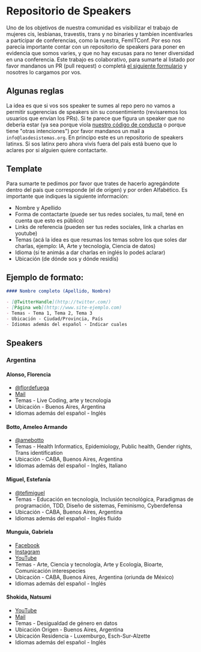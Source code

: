 # Repositorio de Speakers
Uno de los objetivos de nuestra comunidad es visibilizar el trabajo de mujeres cis, lesbianas, travestis, trans y no binaries y tambíen incentivarles a participar de conferencias, como la nuestra, FemITConf. Por eso nos parecía importante contar con un repositorio de speakers para poner en evidencia que somos varies, y que no hay excusas para no tener diversidad en una conferencia.
Este trabajo es colaborativo, para sumarte al listado por favor mandanos un PR (pull request) o completá [el siguiente formulario](https://forms.gle/K4dm8FQpcW2pZAq28) y nosotres lo cargamos por vos.

## Algunas reglas 

La idea es que si vos sos speaker te sumes al repo pero no vamos a permitir sugerencias de speakers sin su consentimiento (revisaremos los usuarios que envían los PRs).
Si te parece que figura un speaker que no debería estar (ya sea porque viola [nuestro código de conducta](https://github.com/lasdesistemas/codigo-de-conducta) o porque tiene "otras intenciones") por favor mandanos un mail a `info@lasdesistemas.org`.
En principo este es un repositorio de speakers latinxs. Si sos latinx pero ahora vivís fuera del país está bueno que lo aclares por si alguien quiere contactarte.

## Template
Para sumarte te pedimos por favor que trates de hacerlo agregándote dentro del país que corresponde (el de origen) y por orden Alfabético.
Es importante que indiques la siguiente información:
- Nombre y Apellido
- Forma de contactarte (puede ser tus redes sociales, tu mail, tené en cuenta que esto es público)
- Links de referencia (pueden ser tus redes sociales, link a charlas en youtube)
- Temas (acá la idea es que resumas los temas sobre los que soles dar charlas, ejemplo: IA, Arte y tecnología, Ciencia de datos)
- Idioma (si te animás a dar charlas en inglés lo podeś aclarar)
- Ubicación (de dónde sos y dónde residís)

## Ejemplo de formato:

```markdown
#### Nombre completo (Apellido, Nombre)

- [@TwitterHandle](http://twitter.com/)
- [Página web](http://www.site-ejemplo.com)
- Temas - Tema 1, Tema 2, Tema 3
- Ubicación - Ciudad/Provincia, País
- Idiomas además del español - Indicar cuales
```

## Speakers

### Argentina

#### Alonso, Florencia 
- [@flordefuega](https://www.instagram.com/flordefuega)
- [Mail](mailto:floralonsoflor@gmail.com)
- Temas - Live Coding, arte y tecnologia
- Ubicación - Buenos Aires, Argentina
- Idiomas además del español - Inglés

#### Botto, Ameleo Armando
- [@amebotto](http://twitter.com/amebotto)
- Temas - Health Informatics, Epidemiology, Public health, Gender rights, Trans identification
- Ubicación - CABA, Buenos Aires, Argentina
- Idiomas además del español - Inglés, Italiano

#### Miguel, Estefanía
- [@tefimiguel](http://twitter.com/tefimiguel)
- Temas - Educación en tecnología, Inclusión tecnológica, Paradigmas de programación, TDD, Diseño de sistemas, Feminismo, Cyberdefensa
- Ubicación - CABA, Buenos Aires, Argentina
- Idiomas además del español - Inglés fluido

#### Munguía, Gabriela 
- [Facebook](https://www.facebook.com/gabriela.munguia.92)
- [Instagram](https://www.instagram.com/gabo_munguia/)
- [YouTube](https://www.youtube.com/channel/UCHbRB7bii2AU6oMQHeBq4sA)
- Temas - Arte, Ciencia y tecnología, Arte y Ecología, Bioarte, Comunicación interespecies
- Ubicación - CABA, Buenos Aires, Argentina (oriunda de México)
- Idiomas además del español - Inglés 

#### Shokida, Natsumi 
- [YouTube](https://www.youtube.com/watch?v=5qcDHdYxueI)
- [Mail](mailto:natsumi.shokida@gmail.com)
- Temas - Desigualdad de género en datos
- Ubicación Origen - Buenos Aires, Argentina
- Ubicación Residencia - Luxemburgo, Esch-Sur-Alzette
- Idiomas además del español - Inglés
